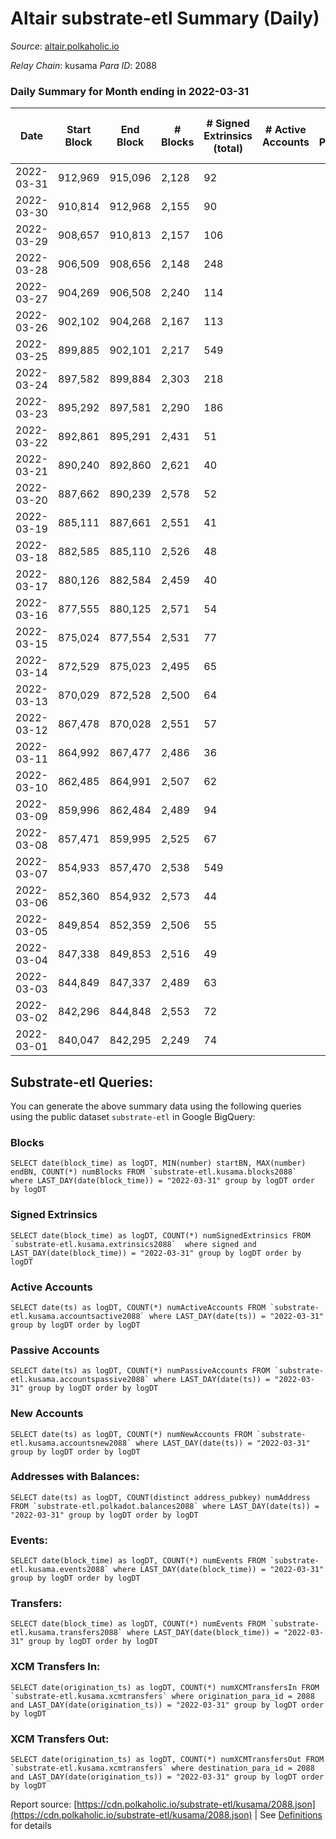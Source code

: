 # Altair substrate-etl Summary (Daily)

_Source_: [altair.polkaholic.io](https://altair.polkaholic.io)

*Relay Chain*: kusama
*Para ID*: 2088



### Daily Summary for Month ending in 2022-03-31


| Date | Start Block | End Block | # Blocks | # Signed Extrinsics (total) | # Active Accounts | # Passive | # New | # Addresses with Balances | # Events | # Transfers | # XCM Transfers In | # XCM Transfers Out | Issues | 
| ---- | ----------- | --------- | -------- | --------------------------- | ----------------- | --------- | ----- | ------------------------- | -------- | ----------- | ------------------ | ------------------- | ------ |
| 2022-03-31 | 912,969 | 915,096 | 2,128 | 92 |  |  |  | 21,631 | 4,895 | 54 ($10,300.49) |   |   |  |
| 2022-03-30 | 910,814 | 912,968 | 2,155 | 90 |  |  |  | 21,609 | 4,870 | 78 ($14,988.00) |   |   |  |
| 2022-03-29 | 908,657 | 910,813 | 2,157 | 106 |  |  |  | 21,574 | 4,912 | 80 ($66,741.81) |   |   |  |
| 2022-03-28 | 906,509 | 908,656 | 2,148 | 248 |  |  |  | 21,555 | 5,547 | 183 ($216,806.48) |   |   |  |
| 2022-03-27 | 904,269 | 906,508 | 2,240 | 114 |  |  |  | 21,517 | 5,131 | 84 ($83,568.60) |   |   |  |
| 2022-03-26 | 902,102 | 904,268 | 2,167 | 113 |  |  |  | 21,489 | 4,901 | 75 ($10,875.99) |   |   |  |
| 2022-03-25 | 899,885 | 902,101 | 2,217 | 549 |  |  |  | 21,463 | 7,055 | 417 ($128,284.35) |   |   |  |
| 2022-03-24 | 897,582 | 899,884 | 2,303 | 218 |  |  |  | 21,349 | 5,689 | 118 ($17,114.93) |   |   |  |
| 2022-03-23 | 895,292 | 897,581 | 2,290 | 186 |  |  |  | 21,327 | 5,449 | 98 ($54,453.66) |   |   |  |
| 2022-03-22 | 892,861 | 895,291 | 2,431 | 51 |  |  |  |  | 5,139 | 28 ($19,368.49) |   |   |  |
| 2022-03-21 | 890,240 | 892,860 | 2,621 | 40 |  |  |  | 21,311 | 5,441 | 18 ($7,566.90) |   |   |  |
| 2022-03-20 | 887,662 | 890,239 | 2,578 | 52 |  |  |  | 21,309 | 5,444 | 27 ($2,122.04) |   |   |  |
| 2022-03-19 | 885,111 | 887,661 | 2,551 | 41 |  |  |  | 21,305 | 5,344 | 25 ($7,959.21) |   |   |  |
| 2022-03-18 | 882,585 | 885,110 | 2,526 | 48 |  |  |  | 21,299 | 5,313 | 22 ($1,824.67) |   |   |  |
| 2022-03-17 | 880,126 | 882,584 | 2,459 | 40 |  |  |  | 21,292 | 5,162 | 20 ($656.71) |   |   |  |
| 2022-03-16 | 877,555 | 880,125 | 2,571 | 54 |  |  |  | 21,286 | 5,477 | 37 ($1,352.82) |   |   |  |
| 2022-03-15 | 875,024 | 877,554 | 2,531 | 77 |  |  |  | 21,279 | 5,428 | 39 ($4,530.64) |   |   |  |
| 2022-03-14 | 872,529 | 875,023 | 2,495 | 65 |  |  |  | 21,277 | 5,374 | 41 ($36,282.65) |   |   |  |
| 2022-03-13 | 870,029 | 872,528 | 2,500 | 64 |  |  |  | 21,271 | 5,331 | 37 ($4,603.40) |   |   |  |
| 2022-03-12 | 867,478 | 870,028 | 2,551 | 57 |  |  |  | 21,266 | 5,380 | 25 ($700.45) |   |   |  |
| 2022-03-11 | 864,992 | 867,477 | 2,486 | 36 |  |  |  | 21,263 | 5,175 | 16 ($1,354.35) |   |   |  |
| 2022-03-10 | 862,485 | 864,991 | 2,507 | 62 |  |  |  | 21,261 | 5,341 | 34 ($4,679.40) |   |   |  |
| 2022-03-09 | 859,996 | 862,484 | 2,489 | 94 |  |  |  | 21,258 | 5,566 | 76 ($16,404.05) |   |   |  |
| 2022-03-08 | 857,471 | 859,995 | 2,525 | 67 |  |  |  | 21,250 | 5,425 | 45 ($14,504.41) |   |   |  |
| 2022-03-07 | 854,933 | 857,470 | 2,538 | 549 |  |  |  | 21,244 | 7,585 | 351 ($31,672.31) |   |   |  |
| 2022-03-06 | 852,360 | 854,932 | 2,573 | 44 |  |  |  | 21,352 | 5,434 | 31 ($2,052.79) |   |   |  |
| 2022-03-05 | 849,854 | 852,359 | 2,506 | 55 |  |  |  | 21,345 | 5,305 | 34 ($2,948.43) |   |   |  |
| 2022-03-04 | 847,338 | 849,853 | 2,516 | 49 |  |  |  | 21,342 | 5,459 | 40 ($255,299.58) |   |   |  |
| 2022-03-03 | 844,849 | 847,337 | 2,489 | 63 |  |  |  | 21,320 | 5,312 | 39 ($26,451.28) |   |   |  |
| 2022-03-02 | 842,296 | 844,848 | 2,553 | 72 |  |  |  | 21,318 | 5,591 | 49 ($3,368.62) |   |   |  |
| 2022-03-01 | 840,047 | 842,295 | 2,249 | 74 |  |  |  | 21,307 | 5,170 | 55 ($2,426.79) |   |   |  |

## Substrate-etl Queries:
You can generate the above summary data using the following queries using the public dataset `substrate-etl` in Google BigQuery:


### Blocks
```
SELECT date(block_time) as logDT, MIN(number) startBN, MAX(number) endBN, COUNT(*) numBlocks FROM `substrate-etl.kusama.blocks2088`  where LAST_DAY(date(block_time)) = "2022-03-31" group by logDT order by logDT
```


### Signed Extrinsics
```
SELECT date(block_time) as logDT, COUNT(*) numSignedExtrinsics FROM `substrate-etl.kusama.extrinsics2088`  where signed and LAST_DAY(date(block_time)) = "2022-03-31" group by logDT order by logDT
```


### Active Accounts
```
SELECT date(ts) as logDT, COUNT(*) numActiveAccounts FROM `substrate-etl.kusama.accountsactive2088` where LAST_DAY(date(ts)) = "2022-03-31" group by logDT order by logDT
```


### Passive Accounts
```
SELECT date(ts) as logDT, COUNT(*) numPassiveAccounts FROM `substrate-etl.kusama.accountspassive2088` where LAST_DAY(date(ts)) = "2022-03-31" group by logDT order by logDT
```


### New Accounts
```
SELECT date(ts) as logDT, COUNT(*) numNewAccounts FROM `substrate-etl.kusama.accountsnew2088` where LAST_DAY(date(ts)) = "2022-03-31" group by logDT order by logDT
```


### Addresses with Balances:
```
SELECT date(ts) as logDT, COUNT(distinct address_pubkey) numAddress FROM `substrate-etl.polkadot.balances2088` where LAST_DAY(date(ts)) = "2022-03-31" group by logDT order by logDT
```


### Events:
```
SELECT date(block_time) as logDT, COUNT(*) numEvents FROM `substrate-etl.kusama.events2088` where LAST_DAY(date(block_time)) = "2022-03-31" group by logDT order by logDT
```


### Transfers:
```
SELECT date(block_time) as logDT, COUNT(*) numEvents FROM `substrate-etl.kusama.transfers2088` where LAST_DAY(date(block_time)) = "2022-03-31" group by logDT order by logDT
```


### XCM Transfers In:
```
SELECT date(origination_ts) as logDT, COUNT(*) numXCMTransfersIn FROM `substrate-etl.kusama.xcmtransfers` where origination_para_id = 2088 and LAST_DAY(date(origination_ts)) = "2022-03-31" group by logDT order by logDT
```


### XCM Transfers Out:
```
SELECT date(origination_ts) as logDT, COUNT(*) numXCMTransfersOut FROM `substrate-etl.kusama.xcmtransfers` where destination_para_id = 2088 and LAST_DAY(date(origination_ts)) = "2022-03-31" group by logDT order by logDT
```



Report source: [https://cdn.polkaholic.io/substrate-etl/kusama/2088.json](https://cdn.polkaholic.io/substrate-etl/kusama/2088.json) | See [Definitions](/DEFINITIONS.md) for details
